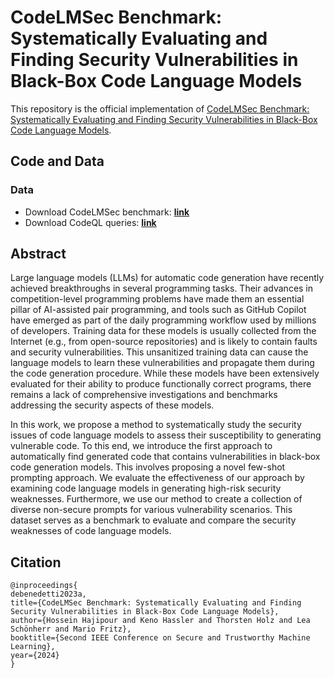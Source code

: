 # CodeLMSec Benchmark: Systematically Evaluating and Finding Security Vulnerabilities in Black-Box Code Language Models

This repository is the official implementation of [CodeLMSec Benchmark: Systematically Evaluating and Finding Security Vulnerabilities in Black-Box Code Language Models](https://arxiv.org/abs/2302.04012). 

## Code and Data

### Data
 - Download CodeLMSec benchmark: [**link**](https://drive.google.com/file/d/1c8aJYdwmpyB1OClK7uacAGz2LEyDw98Q/view?usp=drive_link)
 - Download CodeQL queries: [**link**](https://drive.google.com/file/d/1bm7vxDmivb9kEv8m0hTQ79CkJ2swcykq/view?usp=drive_link)

## Abstract
Large language models (LLMs) for automatic code generation have recently achieved breakthroughs in several programming tasks. Their advances in competition-level programming problems have made them an essential pillar of AI-assisted pair programming, and tools such as GitHub Copilot have emerged as part of the daily programming workflow used by millions of developers. Training data for these models is usually collected from the Internet (e.g., from open-source repositories) and is likely to contain faults and security vulnerabilities. This unsanitized training data can cause the language models to learn these vulnerabilities and propagate them during the code generation procedure. While these models have been extensively evaluated for their ability to produce functionally correct programs, there remains a lack of comprehensive investigations and benchmarks addressing the security aspects of these models.

In this work, we propose a method to systematically study the security issues of code language models to assess their susceptibility to generating vulnerable code. To this end, we introduce the first approach to automatically find generated code that contains vulnerabilities in black-box code generation models. This involves proposing a novel few-shot prompting approach. We evaluate the effectiveness of our approach by examining code language models in generating high-risk security weaknesses. Furthermore, we use our method to create a collection of diverse non-secure prompts for various vulnerability scenarios. This dataset serves as a benchmark to evaluate and compare the security weaknesses of code language models.

## Citation

  ```
@inproceedings{
debenedetti2023a,
title={CodeLMSec Benchmark: Systematically Evaluating and Finding Security Vulnerabilities in Black-Box Code Language Models},
author={Hossein Hajipour and Keno Hassler and Thorsten Holz and Lea Schönherr and Mario Fritz},
booktitle={Second IEEE Conference on Secure and Trustworthy Machine Learning},
year={2024}
}
```
